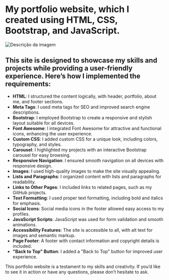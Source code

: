# My portfolio website, which I created using HTML, CSS, Bootstrap, and JavaScript. 

![Descrição da imagem](../imagens/site%20bootstrap.jpg)

## This site is designed to showcase my skills and projects while providing a user-friendly experience. Here’s how I implemented the requirements:

- **HTML**: I structured the content logically, with header, portfolio, about me, and footer sections.
- **Meta Tags**: I used meta tags for SEO and improved search engine descriptions.
- **Bootstrap**: I employed Bootstrap to create a responsive and stylish layout suitable for all devices.
- **Font Awesome**: I integrated Font Awesome for attractive and functional icons, enhancing the user experience.
- **Custom CSS**: I added custom CSS for a unique look, including colors, typography, and styles.
- **Carousel**: I highlighted my projects with an interactive Bootstrap carousel for easy browsing.
- **Responsive Navigation**: I ensured smooth navigation on all devices with responsive design.
- **Images**: I used high-quality images to make the site visually appealing.
- **Lists and Paragraphs**: I organized content with lists and paragraphs for readability.
- **Links to Other Pages**: I included links to related pages, such as my GitHub projects.
- **Text Formatting**: I used proper text formatting, including bold and italics for emphasis.
- **Social Icons**: Social media icons in the footer allowed easy access to my profiles.
- **JavaScript Scripts**: JavaScript was used for form validation and smooth animations.
- **Accessibility Features**: The site is accessible to all, with alt text for images and semantic markup.
- **Page Footer**: A footer with contact information and copyright details is included.
- **"Back to Top" Button**: I added a "Back to Top" button for improved user experience.

This portfolio website is a testament to my skills and creativity. If you’d like to see it in action or have any questions, please don’t hesitate to ask.
